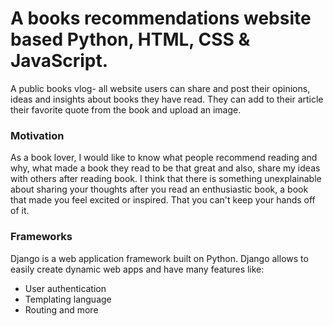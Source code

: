 # A books recommendations website based Python, HTML, CSS & JavaScript.
A public books vlog- all website users can share and post their opinions, ideas and insights about books they have read. They can add to their article their favorite quote from the book and upload an image.

### Motivation
As a book lover, I would like to know what people recommend reading and why, what made a book they read to be that great and also, share my ideas with others after reading book. I think that there is something unexplainable about sharing your thoughts after you read an enthusiastic book, a book that made you feel excited or inspired. That you can't keep your hands off of it.   

### Frameworks
Django is a web application framework built on Python. Django allows to easily create dynamic web apps and have many features like:
* User authentication
* Templating language
* Routing and more
